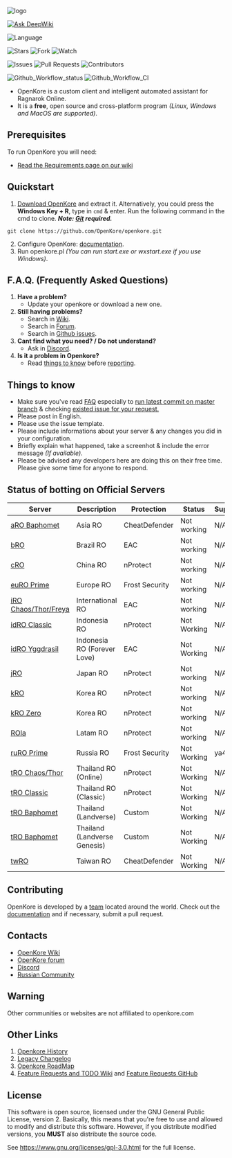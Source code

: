 ![logo](https://upload.wikimedia.org/wikipedia/commons/b/b5/Kore_2g_logo.png)

[![Ask DeepWiki](https://deepwiki.com/badge.svg)](https://deepwiki.com/OpenKore/openkore)

![Language](https://img.shields.io/badge/language-Perl-blue.svg)

![Stars](https://img.shields.io/github/stars/OpenKore/openkore)
![Fork](https://img.shields.io/github/forks/OpenKore/openkore?label=Fork)
![Watch](https://img.shields.io/github/watchers/OpenKore/openkore?label=Watch)

![Issues](https://img.shields.io/github/issues/OpenKore/openkore)
![Pull Requests](https://img.shields.io/github/issues-pr/OpenKore/openkore.svg)
![Contributors](https://img.shields.io/github/contributors/OpenKore/openkore.svg)

![Github_Workflow_status](https://img.shields.io/github/actions/workflow/status/OpenKore/openkore/build_XSTools.yml?branch=master)
![Github_Workflow_CI](https://github.com/OpenKore/openkore/actions/workflows/build_XSTools.yml/badge.svg)

* OpenKore is a custom client and intelligent automated assistant for Ragnarok Online.
* It is a **free**, open source and cross-platform program _(Linux, Windows and MacOS are supported)_.

## Prerequisites

To run OpenKore you will need:
* [Read the Requirements page on our wiki](https://openkore.com/wiki/How_to_run_OpenKore#Requirements)

## Quickstart

1. [Download OpenKore](https://github.com/OpenKore/openkore/archive/master.zip) and extract it. Alternatively, you could press the **Windows Key + R**, type in ``cmd`` & enter. Run the following command in the cmd to clone.
***Note: [Git](https://git-scm.com/) required.***
```
git clone https://github.com/OpenKore/openkore.git
```

2. Configure OpenKore: [documentation](https://openkore.com/wiki/Category:control).
3. Run openkore.pl _(You can run start.exe or wxstart.exe if you use Windows)_.

## F.A.Q. (Frequently Asked Questions)
<!-- Source: https://forums.openkore.com/viewtopic.php?f=0&t=11287 -->
 1. **Have a problem?**
    - Update your openkore or download a new one.
 2. **Still having problems?**
    - Search in [Wiki](https://openkore.com/wiki/).
    - Search in [Forum](https://forums.openkore.com/).
    - Search in [Github issues](https://github.com/openkore/openkore/issues?utf8=%E2%9C%93&q=).
 3. **Cant find what you need? / Do not understand?**
    - Ask in [Discord](https://discord.com/invite/hdAhPM6).
 4. **Is it a problem in Openkore?**
    - Read [things to know](https://github.com/OpenKore/openkore#things-to-know) before [reporting](https://github.com/OpenKore/openkore/issues/new).

## Things to know

* Make sure you've read [FAQ](https://github.com/OpenKore/openkore#faq-frequently-asked-questions) especially to [run latest commit on master branch](https://github.com/OpenKore/openkore/commits/master) & checking [existed issue for your request.](https://github.com/OpenKore/openkore/issues?utf8=%E2%9C%93&q=)
* Please post in English.
* Please use the issue template.
* Please include informations about your server & any changes you did in your configuration.
* Briefly explain what happened, take a screenhot & include the error message _(If available)_.
* Please be advised any developers here are doing this on their free time. Please give some time for anyone to respond.

## Status of botting on Official Servers

| Server | Description | Protection | Status | Supporter |
| --- | --- | --- | --- | --- |
| [aRO Baphomet](https://www.gnjoy.asia/) | Asia RO | CheatDefender | Not working | N/A |
| [bRO](https://playragnarokonlinebr.com/) | Brazil RO | EAC | Not working | N/A |
| [cRO](https://ro.zhaouc.com/) | China RO | nProtect | Not working | N/A |
| [euRO Prime](https://eu.4game.com/roprime/) | Europe RO | Frost Security | Not working | N/A |
| [iRO Сhaos/Thor/Freya](http://renewal.playragnarok.com/) | International RO | EAC | Not working | N/A |
| [idRO Classic](https://roclassic.gnjoy.id/) | Indonesia RO | nProtect | Not Working | N/A |
| [idRO Yggdrasil](https://ro.gnjoy.id/) | Indonesia RO (Forever Love) | EAC | Not Working | N/A |
| [jRO](https://ragnarokonline.gungho.jp/) | Japan RO | nProtect | Not working | N/A |
| [kRO](http://ro.gnjoy.com/) | Korea RO | nProtect | Not working | N/A |
| [kRO Zero](http://roz.gnjoy.com/) | Korea RO | nProtect | Not working | N/A |
| [ROla](https://www.gnjoylatam.com/) | Latam RO | nProtect | Not working | N/A |
| [ruRO Prime](https://ru.4game.com/roprime/) | Russia RO | Frost Security | Not Working | ya4ept |
| [tRO Chaos/Thor](https://ro.gnjoy.in.th/) | Thailand RO (Online) | nProtect | Not Working | N/A |
| [tRO Classic](https://roc.gnjoy.in.th/) | Thailand RO (Classic) | nProtect | Not Working | N/A |
| [tRO Baphomet](https://rolth.maxion.gg/) | Thailand (Landverse) | Custom | Not Working | N/A |
| [tRO Baphomet](https://rolg.maxion.gg/) | Thailand (Landverse Genesis) | Custom | Not Working | N/A |
| [twRO](https://ro.gnjoy.com.tw/) | Taiwan RO | CheatDefender | Not Working | N/A |

## Contributing

OpenKore is developed by a [team](https://github.com/OpenKore/openkore/graphs/contributors) located around the world. Check out the [documentation](https://openkore.com/wiki/Manual) and if necessary, submit a pull request.

## Contacts

* [OpenKore Wiki](https://openkore.com/wiki/)
* [OpenKore forum](https://forums.openkore.com/)
* [Discord](https://discord.com/invite/hdAhPM6)
* [Russian Community](https://RO-fan.ru/)

## **Warning**

Other communities or websites are not affiliated to openkore.com

## Other Links

1. [Openkore History](https://openkore.com/wiki/OpenKore)
2. [Legacy Changelog](https://github.com/OpenKore/openkore/blob/master/LegacyChangelog.md)
3. [Openkore RoadMap](https://openkore.com/wiki/roadmap)
4. [Feature Requests and TODO Wiki](https://openkore.com/wiki/Category:Feature_Request) and [Feature Requests GitHub](https://github.com/OpenKore/openkore/issues?q=is%3Aopen+is%3Aissue+label%3A%22feature+request%22)

## License

This software is open source, licensed under the GNU General Public License, version 2.
Basically, this means that you're free to use and allowed to modify and distribute this software.
However, if you distribute modified versions, you **MUST** also distribute the source code.


See https://www.gnu.org/licenses/gpl-3.0.html for the full license.
